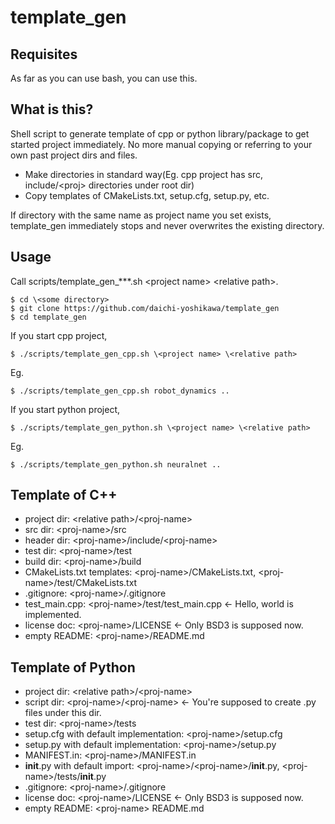 template_gen
============

## Requisites
As far as you can use bash, you can use this.

## What is this?
Shell script to generate template of cpp or python library/package to get started project immediately. No more manual copying or referring to your own past project dirs and files.

* Make directories in standard way(Eg. cpp project has src, include/\<proj> directories under root dir)
* Copy templates of CMakeLists.txt, setup.cfg, setup.py, etc.

If directory with the same name as project name you set exists, template_gen immediately stops and never overwrites the existing directory.

## Usage
Call scripts/template_gen_***.sh \<project name> \<relative path>.

```
$ cd \<some directory>
$ git clone https://github.com/daichi-yoshikawa/template_gen
$ cd template_gen
```
If you start cpp project,
```
$ ./scripts/template_gen_cpp.sh \<project name> \<relative path>
```
Eg.
```
$ ./scripts/template_gen_cpp.sh robot_dynamics ..
```

If you start python project,
```
$ ./scripts/template_gen_python.sh \<project name> \<relative path>
```
Eg.
```
$ ./scripts/template_gen_python.sh neuralnet ..
```

## Template of C++
* project dir: \<relative path>/\<proj-name>
* src dir: \<proj-name>/src
* header dir: \<proj-name>/include/\<proj-name>
* test dir: \<proj-name>/test
* build dir: \<proj-name>/build
* CMakeLists.txt templates: \<proj-name>/CMakeLists.txt, \<proj-name>/test/CMakeLists.txt
* .gitignore: \<proj-name>/.gitignore
* test_main.cpp: \<proj-name>/test/test_main.cpp \<- Hello, world is implemented.
* license doc: \<proj-name>/LICENSE \<- Only BSD3 is supposed now.
* empty README: \<proj-name>/README.md

## Template of Python
* project dir: \<relative path>/\<proj-name>
* script dir: \<proj-name>/\<proj-name> \<- You're supposed to create .py files under this dir.
* test dir: \<proj-name>/tests
* setup.cfg with default implementation: \<proj-name>/setup.cfg
* setup.py with default implementation: \<proj-name>/setup.py
* MANIFEST.in: \<proj-name>/MANIFEST.in
* __init__.py with default import: \<proj-name>/\<proj-name>/__init__.py, \<proj-name>/tests/__init__.py
* .gitignore: \<proj-name>/.gitignore
* license doc: \<proj-name>/LICENSE \<- Only BSD3 is supposed now.
* empty README: \<proj-name> README.md